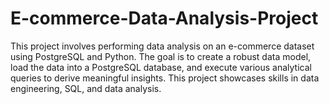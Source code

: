 # E-commerce-Data-Analysis-Project
This project involves performing data analysis on an e-commerce dataset using PostgreSQL and Python. The goal is to create a robust data model, load the data into a PostgreSQL database, and execute various analytical queries to derive meaningful insights. This project showcases skills in data engineering, SQL, and data analysis.
